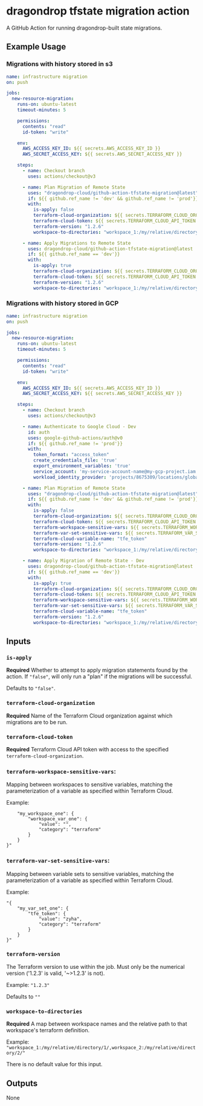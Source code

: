 # dragondrop tfstate migration action
A GitHub Action for running dragondrop-built state migrations.

## Example Usage
### Migrations with history stored in s3
```yaml
name: infrastructure migration
on: push

jobs:
  new-resource-migration:
    runs-on: ubuntu-latest
    timeout-minutes: 5

    permissions:
      contents: "read"
      id-token: "write"

    env:
      AWS_ACCESS_KEY_ID: ${{ secrets.AWS_ACCESS_KEY_ID }}
      AWS_SECRET_ACCESS_KEY: ${{ secrets.AWS_SECRET_ACCESS_KEY }}

    steps:
      - name: Checkout branch
        uses: actions/checkout@v3

      - name: Plan Migration of Remote State
        uses: "dragondrop-cloud/github-action-tfstate-migration@latest"
        if: ${{ github.ref_name != 'dev' && github.ref_name != 'prod'}}
        with:
          is-apply: false
          terraform-cloud-organization: ${{ secrets.TERRAFORM_CLOUD_ORG }}
          terraform-cloud-token: ${{ secrets.TERRAFORM_CLOUD_API_TOKEN }}
          terraform-version: "1.2.6"
          workspace-to-directories: "workspace_1:/my/relative/directory/1/,workspace_2:/my/relative/directory/2/"

      - name: Apply Migrations to Remote State
        uses: dragondrop-cloud/github-action-tfstate-migration@latest
        if: ${{ github.ref_name == 'dev'}}
        with:
          is-apply: true
          terraform-cloud-organization: ${{ secrets.TERRAFORM_CLOUD_ORG }}
          terraform-cloud-token: ${{ secrets.TERRAFORM_CLOUD_API_TOKEN }}
          terraform-version: "1.2.6"
          workspace-to-directories: "workspace_1:/my/relative/directory/1/,workspace_2:/my/relative/directory/2/"
```

### Migrations with history stored in GCP
```yaml
name: infrastructure migration
on: push

jobs:
  new-resource-migration:
    runs-on: ubuntu-latest
    timeout-minutes: 5

    permissions:
      contents: "read"
      id-token: "write"

    env:
      AWS_ACCESS_KEY_ID: ${{ secrets.AWS_ACCESS_KEY_ID }}
      AWS_SECRET_ACCESS_KEY: ${{ secrets.AWS_SECRET_ACCESS_KEY }}

    steps:
      - name: Checkout branch
        uses: actions/checkout@v3

      - name: Authenticate to Google Cloud - Dev
        id: auth
        uses: google-github-actions/auth@v0
        if: ${{ github.ref_name != 'prod'}}
        with:
          token_format: "access_token"
          create_credentials_file: 'true'
          export_environment_variables: 'true'
          service_account: 'my-service-account-name@my-gcp-project.iam.gserviceaccount.com'
          workload_identity_provider: 'projects/8675309/locations/global/workloadIdentityPools/my-workload-id-pool/providers/my-provider'

      - name: Plan Migration of Remote State
        uses: "dragondrop-cloud/github-action-tfstate-migration@latest"
        if: ${{ github.ref_name != 'dev' && github.ref_name != 'prod'}}
        with:
          is-apply: false
          terraform-cloud-organization: ${{ secrets.TERRAFORM_CLOUD_ORG }}
          terraform-cloud-token: ${{ secrets.TERRAFORM_CLOUD_API_TOKEN }}
          terraform-workspace-sensitive-vars: ${{ secrets.TERRAFORM_WORKSPACE_SENSITIVE_VARS }}
          terraform-var-set-sensitive-vars: ${{ secrets.TERRAFORM_VAR_SET_SENSITIVE_VARS }}
          terraform-cloud-variable-name: "tfe_token"
          terraform-version: "1.2.6"
          workspace-to-directories: "workspace_1:/my/relative/directory/1/,workspace_2:/my/relative/directory/2/"

      - name: Apply Migration of Remote State - Dev
        uses: dragondrop-cloud/github-action-tfstate-migration@latest
        if: ${{ github.ref_name == 'dev'}}
        with:
          is-apply: true
          terraform-cloud-organization: ${{ secrets.TERRAFORM_CLOUD_ORG }}
          terraform-cloud-token: ${{ secrets.TERRAFORM_CLOUD_API_TOKEN }}
          terraform-workspace-sensitive-vars: ${{ secrets.TERRAFORM_WORKSPACE_SENSITIVE_VARS }}
          terraform-var-set-sensitive-vars: ${{ secrets.TERRAFORM_VAR_SET_SENSITIVE_VARS }}
          terraform-cloud-variable-name: "tfe_token"
          terraform-version: "1.2.6"
          workspace-to-directories: "workspace_1:/my/relative/directory/1/,workspace_2:/my/relative/directory/2/"
```

## Inputs

### `is-apply`
**Required** Whether to attempt to apply migration statements
found by the action. If `"false"`, will only run a "plan" if the migrations will be successful.

Defaults to `"false"`. 

### `terraform-cloud-organization`
**Required** Name of the Terraform Cloud organization against which migrations are to be run. 

### `terraform-cloud-token`
**Required** Terraform Cloud API token with access to the specified `terraform-cloud-organization`.

### `terraform-workspace-sensitive-vars`:
Mapping between workspaces to sensitive variables, matching the parameterization of a
variable as specified within Terraform Cloud.

Example:
```"{
    "my_workspace_one": {
        "workspace_var_one": {
            "value": "",
            "category": "terraform"
        }
    }
}"
```

### `terraform-var-set-sensitive-vars`:
Mapping between variable sets to sensitive variables, matching the parameterization of a
variable as specified within Terraform Cloud.

Example:
```
"{
    "my_var_set_one": {
        "tfe_token": {
            "value": "zyha",
            "category": "terraform"
        }
    }
}"
```

### `terraform-version`
The Terraform version to use within the job. Must only be the numerical version ('1.2.3' is valid, '~>1.2.3' is not).

Example: `"1.2.3"`

Defaults to `""`

### `workspace-to-directories`
**Required** A map between workspace names and the relative path to that workspace's terraform definition.

Example: `"workspace_1:/my/relative/directory/1/,workspace_2:/my/relative/directory/2/"`

There is no default value for this input.

## Outputs
None

